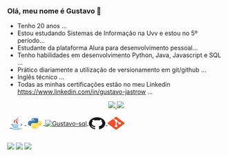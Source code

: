 ### Olá, meu nome é Gustavo 👋
-  Tenho 20 anos ...
-  Estou estudando Sistemas de Informação na Uvv e estou no 5º período...
-  Estudante da plataforma Alura para desenvolvimento pessoal...
-  Tenho habilidades em desenvolvimento Python, Java, Javascript e SQL ...
-  Prático diariamente a utilização de versionamento em git/github ...
-  Inglês técnico ...
-  Todas as minhas certificações estão no meu Linkedin https://www.linkedin.com/in/gustavo-jastrow ...

<div align="center">
  <a href="https://github.com/gustavojastrow">
  <img height="180em" src="https://github-readme-stats.vercel.app/api?username=gustavojastrow&show_icons=true&theme=dark&include_all_commits=true&count_private=true"/>
  <img height="180em" src="https://github-readme-stats.vercel.app/api/top-langs/?username=gustavojastrow&layout=compact&langs_count=7&theme=dark"/>
</div>
  
  <div style="display: inline_block"><br>
  <img align="center" alt="Gustavo-java" height="30" width="40" src="https://raw.githubusercontent.com/devicons/devicon/master/icons/java/java-original.svg">
  <img align="center" alt="Gustavo-Python" height="30" width="40" src="https://raw.githubusercontent.com/devicons/devicon/master/icons/python/python-original.svg">
  <img align="center" alt="Gustavo-sql" height="30" width="40" src="https://cdn.jsdelivr.net/gh/devicons/devicon/icons/mysql/mysql-original.svg">
  <img align="center" alt="Gustavo-gitgub" height="30" width="40" src="https://raw.githubusercontent.com/devicons/devicon/master/icons/github/github-original.svg">
  <img align="center" alt="Gustavo-git" height="30" width="40" src="https://raw.githubusercontent.com/devicons/devicon/master/icons/git/git-original.svg">
</div>
  
    
  ##
 
<div> 
  
  <a href="https://instagram.com/gustavojastrow_" target="_blank"><img src="https://img.shields.io/badge/-Instagram-%23E4405F?style=for-the-badge&logo=instagram&logoColor=white" target="_blank"></a>
  <a href = "mailto:jaastrow@hotmail.com"><img src="https://img.shields.io/badge/-Email-%23333?style=for-the-badge&logo=email&logoColor=white" target="_blank"></a>
  <a href="https://www.linkedin.com/in/gustavo-jastrow-devjast/" target="_blank"><img src="https://img.shields.io/badge/-LinkedIn-%230077B5?style=for-the-badge&logo=linkedin&logoColor=white" target="_blank"></a> 

</div>

